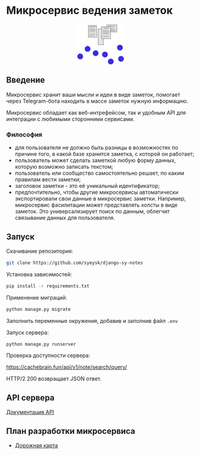 # Микросервис ведения заметок

<p align="center"><img src="static/logo.svg" align="middle" width="25%"></p>

## Введение

Микросервис хранит ваши мысли и идеи в виде заметок, помогает через Telegram-бота находить в массе заметок нужную информацию.

Микросервис обладает как веб-интрефейсом, так и удобным API для интеграции с любимыми сторонними сервисами.

### Философия

- для пользователя не должно быть разницы в возможностях по причине того, в какой базе хранится заметка, с которой он работает;
- пользователь может сделать заметкой любую форму данных, которую возможно записать текстом;
- пользователь или сообщество самостоятельно решает, по каким правилам вести заметки;
- заголовок заметки - это её уникальный идентификатор;
- предпочтительно, чтобы другие микросервисы автоматически экспортировали свои данные в микросервис заметки. Например, микросервис фасилитации может представлять холсты в виде заметок. Это универсализирует поиск по данным, облегчит связывание данных для пользователя.

## Запуск

Скачивание репозитория:

```sh
git clone https://github.com/syeysk/django-sy-notes
```

Установка зависимостей:

```sh
pip install -r requirements.txt
```

Применение миграций:

```sh
python manage.py migrate
```

Заполнить переменные окружения, добавив и заполнив файл `.env`

Запуск сервера:

```sh
python manage.py runserver
```

Проверка доступности сервера:

<https://cachebrain.fun/api/v1/note/search/query/>

HTTP/2 200 возвращает JSON ответ.

## API сервера

[Документация API](https://cachebrain.fun/api/v1/schema/swagger-ui/)

## План разработки микросервиса

- [Дорожная карта](ROADMAP.md)
